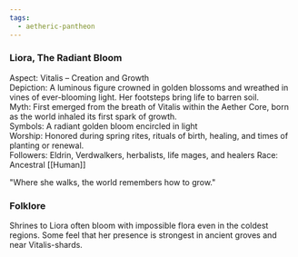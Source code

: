 ```yaml
---
tags:
  - aetheric-pantheon
---
```

### Liora, The Radiant Bloom

Aspect: Vitalis – Creation and Growth  
Depiction: A luminous figure crowned in golden blossoms and wreathed in vines of ever-blooming light. Her footsteps bring life to barren soil.  
Myth: First emerged from the breath of Vitalis within the Aether Core, born as the world inhaled its first spark of growth.  
Symbols: A radiant golden bloom encircled in light  
Worship: Honored during spring rites, rituals of birth, healing, and times of planting or renewal.  
Followers: Eldrin, Verdwalkers, herbalists, life mages, and healers
Race: Ancestral [[Human]]

"Where she walks, the world remembers how to grow."

### Folklore 
Shrines to Liora often bloom with impossible flora even in the coldest regions. Some feel that her presence is strongest in ancient groves and near Vitalis-shards.